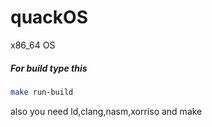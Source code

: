 # quackOS
x86_64 OS

##### For build type this

```sh
make run-build
```

also you need ld,clang,nasm,xorriso and make